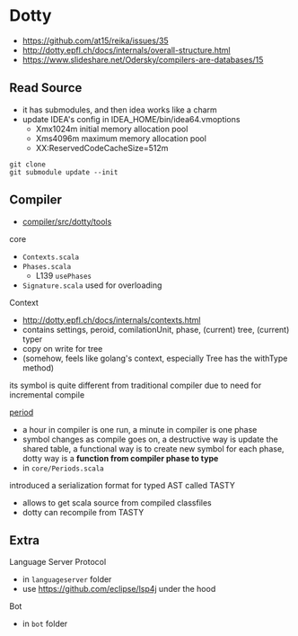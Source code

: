 # Dotty

- https://github.com/at15/reika/issues/35
- http://dotty.epfl.ch/docs/internals/overall-structure.html
- https://www.slideshare.net/Odersky/compilers-are-databases/15

## Read Source

- it has submodules, and then idea works like a charm
- update IDEA's config in IDEA_HOME/bin/idea64.vmoptions
  - Xmx1024m initial memory allocation pool
  - Xms4096m maximum memory allocation pool
  - XX:ReservedCodeCacheSize=512m

````
git clone
git submodule update --init
````

## Compiler

- [compiler/src/dotty/tools](https://github.com/lampepfl/dotty/tree/master/compiler/src/dotty/tools)

core

- `Contexts.scala`
- `Phases.scala`
  - L139 `usePhases`
- `Signature.scala` used for overloading

Context

- http://dotty.epfl.ch/docs/internals/contexts.html
- contains settings, peroid, comilationUnit, phase, (current) tree, (current) typer
- copy on write for tree
- (somehow, feels like golang's context, especially Tree has the withType method)

its symbol is quite different from traditional compiler due to need for incremental compile

[period](http://dotty.epfl.ch/docs/internals/periods.html)

- a hour in compiler is one run, a minute in compiler is one phase
- symbol changes as compile goes on, a destructive way is update the shared table,
a functional way is to create new symbol for each phase, dotty way is a **function from compiler phase to type**
- in `core/Periods.scala`

introduced a serialization format for typed AST called TASTY

- allows to get scala source from compiled classfiles
- dotty can recompile from TASTY

## Extra

Language Server Protocol

- in `languageserver` folder
- use https://github.com/eclipse/lsp4j under the hood

Bot

- in `bot` folder